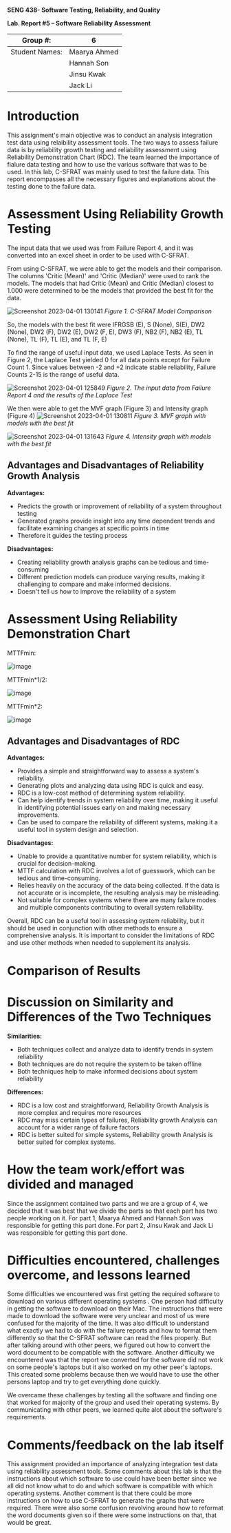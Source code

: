 **SENG 438- Software Testing, Reliability, and Quality**

**Lab. Report \#5 – Software Reliability Assessment**

| Group \#:       | 6  |
|-----------------|---|
| Student Names:  | Maarya Ahmed  |
|                 | Hannah Son  |
|                 | Jinsu Kwak  |
|                 | Jack Li  |

# Introduction

This assignment's main objective was to conduct an analysis integration test data using relaibility assessment tools. The two ways to assess failure data is by reliability growth testing and reliability assessment using Reliability Demonstration Chart (RDC). The team learned the importance of fialure data testing and how to use the various software that was to be used. In this lab, C-SFRAT was mainly used to test the failure data. This report encompasses all the necessary figures and explanations about the testing done to the failure data. 

# Assessment Using Reliability Growth Testing 

The input data that we used was from Failure Report 4, and it was converted into an excel sheet in order to be used with C-SFRAT.

From using C-SFRAT, we were able to get the models and their comparison. The columns 'Critic (Mean)' and 'Critic (Median)' were used to rank the models. The models that had Critic (Mean) and Critic (Median) closest to 1.000 were determined to be the models that provided the best fit for the data.

![Screenshot 2023-04-01 130141](https://user-images.githubusercontent.com/77519521/229309483-faf6aeda-40d4-40f7-b0bd-08da877a04eb.jpg)
*Figure 1. C-SFRAT Model Comparison*

So, the models with the best fit were IFRGSB (E), S (None), S(E), DW2 (None), DW2 (F), DW2 (E), DW2 (F, E), DW3 (F), NB2 (F), NB2 (E), TL (None), TL (F), TL (E), and TL (F, E)

To find the range of useful input data, we used Laplace Tests. As seen in Figure 2, the Laplace Test yielded 0 for all data points except for Failure Count 1. Since values between -2 and +2 indicate stable reliability, Failure Counts 2-15 is the range of useful data.

![Screenshot 2023-04-01 125849](https://user-images.githubusercontent.com/77519521/229309374-7a761e3d-bf0f-4251-9e6d-5b5f4ca89ff2.jpg)
*Figure 2. The input data from Failure Report 4 and the results of the Laplace Test*

We then were able to get the MVF graph (Figure 3) and Intensity graph (Figure 4)
![Screenshot 2023-04-01 130811](https://user-images.githubusercontent.com/77519521/229309698-e44513aa-96b7-4ebb-8897-bdfff780d2f6.jpg)
*Figure 3. MVF graph with models with the best fit*

![Screenshot 2023-04-01 131643](https://user-images.githubusercontent.com/77519521/229310049-0d37267c-7f1f-4bdc-96e2-d8b62f84e578.jpg)
*Figure 4. Intensity graph with models with the best fit*

## Advantages and Disadvantages of Reliability Growth Analysis

__Advantages:__

- Predicts the growth or improvement of reliability of a system throughout testing
- Generated graphs provide insight into any time dependent trends and facilitate examining changes at specific points in time
- Therefore it guides the testing process
          

__Disadvantages:__

- Creating reliability growth analysis graphs can be tedious and time-consuming
- Different prediction models can produce varying results, making it challenging to compare and make informed decisions.
- Doesn't tell us how to improve the reliability of a system

# Assessment Using Reliability Demonstration Chart 
MTTFmin:

![image](https://user-images.githubusercontent.com/81532489/230513092-379abdcd-21d0-4ff4-9679-35c81e7a85c6.png)

MTTFmin*1/2:

![image](https://user-images.githubusercontent.com/81532489/230513209-06a0af81-692d-4882-a72a-e64c61cefd1c.png)

MTTFmin*2:

![image](https://user-images.githubusercontent.com/81532489/230513410-19e3cabf-4b32-4ff3-9759-84454030908c.png)

## Advantages and Disadvantages of RDC
__Advantages:__

- Provides a simple and straightforward way to assess a system's reliability.
- Generating plots and analyzing data using RDC is quick and easy.
- RDC is a low-cost method of determining system reliability.
- Can help identify trends in system reliability over time, making it useful in identifying potential issues early on and making necessary improvements.
- Can be used to compare the reliability of different systems, making it a useful tool in system design and selection.

__Disadvantages:__

- Unable to provide a quantitative number for system reliability, which is crucial for decision-making.
- MTTF calculation with RDC involves a lot of guesswork, which can be tedious and time-consuming.
- Relies heavily on the accuracy of the data being collected. If the data is not accurate or is incomplete, the resulting analysis may be misleading.
- Not suitable for complex systems where there are many failure modes and multiple components contributing to overall system reliability.

Overall, RDC can be a useful tool in assessing system reliability, but it should be used in conjunction with other methods to ensure a comprehensive analysis. It is important to consider the limitations of RDC and use other methods when needed to supplement its analysis.


# Comparison of Results

# Discussion on Similarity and Differences of the Two Techniques
__Similarities:__

- Both techniques collect and analyze data to identify trends in system reliability
- Both techniques are do not require the system to be taken offline
- Both techniques help to make informed decisions about system reliability

__Differences:__
- RDC is a low cost and straightforward, Reliability Growth Analysis is more complex and requires more resources
- RDC may miss certain types of failures, Reliability growth Analysis can account for a wider range of failure factors
- RDC is better suited for simple systems, Reliability growth Analysis is better suited for complex systems.
# How the team work/effort was divided and managed

Since the assignment contained two parts and we are a group of 4, we decided that it was best that we divide the parts so that each part has two people working on it. For part 1, Maarya Ahmed and Hannah Son was responsible for getting this part done. For part 2, Jinsu Kwak and Jack Li was responsible for getting this part done. 

# Difficulties encountered, challenges overcome, and lessons learned

Some difficulties we encountered was first getting the required software to download on various different operating systems . One person had difficulty in getting the software to download on their Mac. The instructions that were made to download the software were very unclear and most of us were confused for the majority of the time. It was also difficult to understand what exactly we had to do with the failure reports and how to format them differently so that the C-SFRAT software can read the files properly. But after talking around with other peers, we figured out how to convert the word document to be compatible with the software. Another difficulty we encountered was that the report we converted for the software did not work on some people's laptops but it also worked on my other peer's laptops. This created some problems because then we would have to use the other persons laptop and try to get everything done quickly. 

We overcame these challenges by testing all the software and finding one that worked for majority of the group and used their operating systems. By communicating with other peers, we learned quite alot about the software's requirements.


# Comments/feedback on the lab itself

This assignment provided an importance of analyzing integration test data using reliability assessment tools. Some comments about this lab is that the instructions about which software to use could have been better since we all did not know what to do and which software is compatible with which operating systems. Another comment is that there could be more instructions on how to use C-SFRAT to generate the graphs that were required. There were also some confusion revolving around how to reformat the word documents given so if there were some instructions on that, that would be great. 
